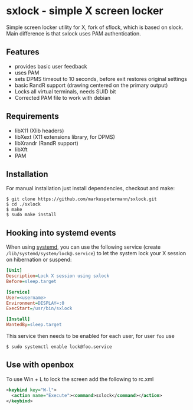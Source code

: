 sxlock - simple X screen locker
===============================

Simple screen locker utility for X, fork of sflock, which is based on slock.
Main difference is that sxlock uses PAM authentication.


Features
--------

 - provides basic user feedback
 - uses PAM
 - sets DPMS timeout to 10 seconds, before exit restores original settings
 - basic RandR support (drawing centered on the primary output)
 - Locks all virtual terminals, needs SUID bit
 - Corrected PAM file to work with debian


Requirements
------------

 - libX11 (Xlib headers)
 - libXext (X11 extensions library, for DPMS)
 - libXrandr (RandR support)
 - libXft
 - PAM


Installation
------------

For manual installation just install dependencies, checkout and make:

```
$ git clone https://github.com/markuspetermann/sxlock.git
$ cd ./sxlock
$ make
$ sudo make install
```


Hooking into systemd events
---------------------------

When using [systemd](http://freedesktop.org/wiki/Software/systemd/), you can use
the following service (create `/lib/systemd/system/lock@.service`) to let the
system lock your X session on hibernation or suspend:

```ini
[Unit]
Description=Lock X session using sxlock
Before=sleep.target

[Service]
User=<username>
Environment=DISPLAY=:0
ExecStart=/usr/bin/sxlock

[Install]
WantedBy=sleep.target
```

This service then needs to be enabled for each user, for user `foo` use
```
$ sudo systemctl enable lock@foo.service
```


Use with openbox
----------------

To use Win + L to lock the screen add the following to rc.xml

```xml
<keybind key="W-l">
  <action name="Execute"><command>sxlock</command></action>
</keybind>
```
